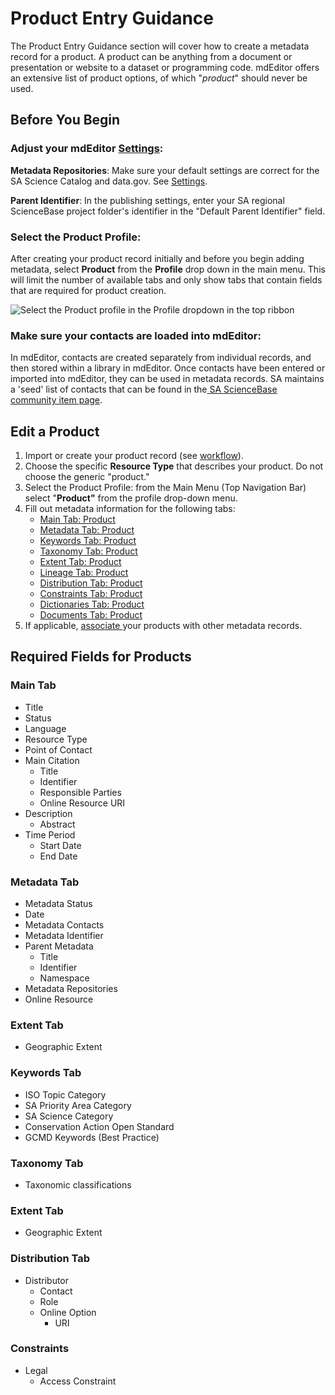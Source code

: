 # Product Entry Guidance

The Product Entry Guidance section will cover how to create a metadata record for a product.  A product can be anything from a document or presentation or website to a dataset or programming code. mdEditor offers an extensive list of product options, of which "_product_" should never be used. 

## Before You Begin

### Adjust your mdEditor [Settings](../settings.md):

**Metadata Repositories**: Make sure your default settings are correct for the SA Science Catalog and data.gov. See [Settings](../settings.md).

**Parent Identifier**: In the publishing settings, enter your SA regional ScienceBase project folder's identifier in the "Default Parent Identifier" field.

### Select the Product Profile:

After creating your product record initially and before you begin adding metadata, select **Product** from the **Profile** drop down in the main menu. This will limit the number of available tabs and only show tabs that contain fields that are required for product creation.

![Select the Product profile in the Profile dropdown in the top ribbon](../.gitbook/assets/image%20%2818%29.png)

### Make sure your contacts are loaded into mdEditor:

In mdEditor, contacts are created separately from individual records, and then stored within a library in mdEditor. Once contacts have been entered or imported into mdEditor, they can be used in metadata records.  SA maintains a 'seed' list of contacts that can be found in the[ SA ScienceBase community item page](https://www.sciencebase.gov/catalog/item/5b4e1c3fe4b06a6dd17df2d3).

## Edit a Product

1. Import or create your product record \(see [workflow](../getting-started/)\).
2. Choose the specific **Resource Type** that describes your product. Do not choose the generic "product."
3. Select the Product Profile: from the Main Menu \(Top Navigation Bar\) select "**Product"** from the profile drop-down menu.
4. Fill out metadata information for the following tabs:
   * [Main Tab: Product](main-tab-product.md)
   * [Metadata Tab: Product](metadata-tab-product/)
   * [Keywords Tab: Product](keyword-tab-product.md)
   * [Taxonomy Tab: Product](taxonomy-tab-product.md)
   * [Extent Tab: Product](extent-tab-product.md)
   * [Lineage Tab: Product](lineage.md)
   * [Distribution Tab: Product](distribution.md)
   * [Constraints Tab: Product](record-constraints.md)
   * [Dictionaries Tab: Product](dictionaries-tab-product.md)
   * [Documents Tab: Product](documents-tab-products.md)
5. If applicable, [associate ](associating-records-products.md)your products with other metadata records.

## Required Fields for Products

### Main Tab

* Title 
* Status
* Language
* Resource Type
* Point of Contact
* Main Citation
  * Title
  * Identifier 
  * Responsible Parties
  * Online Resource URI
* Description 
  * Abstract
* Time Period
  * Start Date
  * End Date

### Metadata Tab

* Metadata Status
* Date
* Metadata Contacts
* Metadata Identifier 
* Parent Metadata
  * Title
  * Identifier
  * Namespace
* Metadata Repositories
* Online Resource

### Extent Tab

* Geographic Extent

### Keywords Tab

* ISO Topic Category 
* SA Priority Area Category
* SA Science Category
* Conservation Action Open Standard
* GCMD Keywords \(Best Practice\)

### Taxonomy Tab

* Taxonomic classifications

### Extent Tab

* Geographic Extent

### Distribution Tab

* Distributor
  * Contact
  * Role
  * Online Option
    * URI

### Constraints

* Legal
  * Access Constraint

